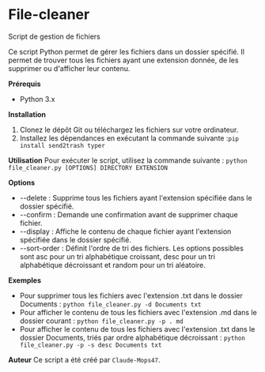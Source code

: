 # File-cleaner

Script de gestion de fichiers

Ce script Python permet de gérer les fichiers dans un dossier spécifié. Il permet de trouver tous les fichiers ayant une extension donnée, de les supprimer ou d'afficher leur contenu.

**Prérequis**

- Python 3.x

**Installation**

1. Clonez le dépôt Git ou téléchargez les fichiers sur votre ordinateur.
2. Installez les dépendances en exécutant la commande suivante :`pip install send2trash typer`

**Utilisation**
Pour exécuter le script, utilisez la commande suivante :
`python file_cleaner.py [OPTIONS] DIRECTORY EXTENSION`

**Options**

- --delete : Supprime tous les fichiers ayant l'extension spécifiée dans le dossier spécifié.
- --confirm : Demande une confirmation avant de supprimer chaque fichier.
- --display : Affiche le contenu de chaque fichier ayant l'extension spécifiée dans le dossier spécifié.
- --sort-order : Définit l'ordre de tri des fichiers. Les options possibles sont asc pour un tri alphabétique croissant, desc pour un tri alphabétique décroissant et random pour un tri aléatoire.

**Exemples**

- Pour supprimer tous les fichiers avec l'extension .txt dans le dossier Documents :
  `python file_cleaner.py -d Documents txt`
- Pour afficher le contenu de tous les fichiers avec l'extension .md dans le dossier courant :
  `python file_cleaner.py -p . md`
- Pour afficher le contenu de tous les fichiers avec l'extension .txt dans le dossier Documents, triés par ordre alphabétique décroissant :
  `python file_cleaner.py -p -s desc Documents txt`

**Auteur**
Ce script a été créé par `Claude-Mops47`.
